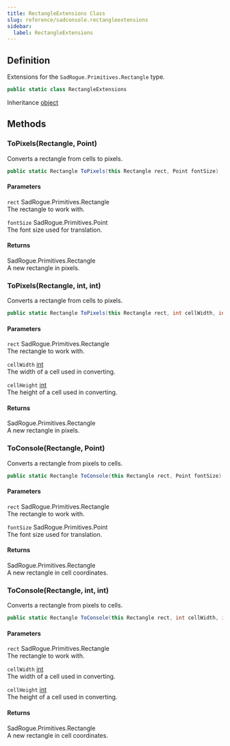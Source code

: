 ```yaml
---
title: RectangleExtensions Class
slug: reference/sadconsole.rectangleextensions
sidebar:
  label: RectangleExtensions
---
```

## Definition

Extensions for the `SadRogue.Primitives.Rectangle` type.

```csharp title="C#"
public static class RectangleExtensions
```

Inheritance [object](https://learn.microsoft.com/dotnet/api/system.object/)

## Methods

### ToPixels(Rectangle, Point)

Converts a rectangle from cells to pixels.

```csharp title="C#"
public static Rectangle ToPixels(this Rectangle rect, Point fontSize)
```

#### Parameters

`rect` SadRogue.Primitives.Rectangle  
The rectangle to work with.

`fontSize` SadRogue.Primitives.Point  
The font size used for translation.

#### Returns

SadRogue.Primitives.Rectangle  
A new rectangle in pixels.

### ToPixels(Rectangle, int, int)

Converts a rectangle from cells to pixels.

```csharp title="C#"
public static Rectangle ToPixels(this Rectangle rect, int cellWidth, int cellHeight)
```

#### Parameters

`rect` SadRogue.Primitives.Rectangle  
The rectangle to work with.

`cellWidth` [int](https://learn.microsoft.com/dotnet/api/system.int32/)  
The width of a cell used in converting.

`cellHeight` [int](https://learn.microsoft.com/dotnet/api/system.int32/)  
The height of a cell used in converting.

#### Returns

SadRogue.Primitives.Rectangle  
A new rectangle in pixels.

### ToConsole(Rectangle, Point)

Converts a rectangle from pixels to cells.

```csharp title="C#"
public static Rectangle ToConsole(this Rectangle rect, Point fontSize)
```

#### Parameters

`rect` SadRogue.Primitives.Rectangle  
The rectangle to work with.

`fontSize` SadRogue.Primitives.Point  
The font size used for translation.

#### Returns

SadRogue.Primitives.Rectangle  
A new rectangle in cell coordinates.

### ToConsole(Rectangle, int, int)

Converts a rectangle from pixels to cells.

```csharp title="C#"
public static Rectangle ToConsole(this Rectangle rect, int cellWidth, int cellHeight)
```

#### Parameters

`rect` SadRogue.Primitives.Rectangle  
The rectangle to work with.

`cellWidth` [int](https://learn.microsoft.com/dotnet/api/system.int32/)  
The width of a cell used in converting.

`cellHeight` [int](https://learn.microsoft.com/dotnet/api/system.int32/)  
The height of a cell used in converting.

#### Returns

SadRogue.Primitives.Rectangle  
A new rectangle in cell coordinates.